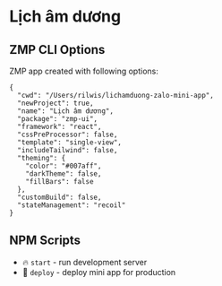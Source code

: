 # Lịch âm dương

## ZMP CLI Options

ZMP app created with following options:

```
{
  "cwd": "/Users/rilwis/lichamduong-zalo-mini-app",
  "newProject": true,
  "name": "Lịch âm dương",
  "package": "zmp-ui",
  "framework": "react",
  "cssPreProcessor": false,
  "template": "single-view",
  "includeTailwind": false,
  "theming": {
    "color": "#007aff",
    "darkTheme": false,
    "fillBars": false
  },
  "customBuild": false,
  "stateManagement": "recoil"
}
```

## NPM Scripts

* 🔥 `start` - run development server
* 🙏 `deploy` - deploy mini app for production